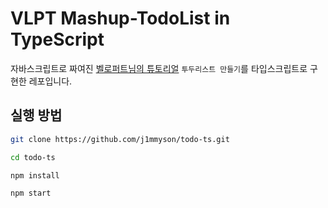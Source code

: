 # VLPT Mashup-TodoList in TypeScript

자바스크립트로 짜여진 [벨로퍼트님의 튜토리얼](https://react.vlpt.us/mashup-todolist/01-create-components.html) `투두리스트 만들기`를 타입스크립트로 구현한 레포입니다.

## 실행 방법

```bash
git clone https://github.com/j1mmyson/todo-ts.git
```

```bash
cd todo-ts
```

```bash
npm install
```

```bash
npm start
```

